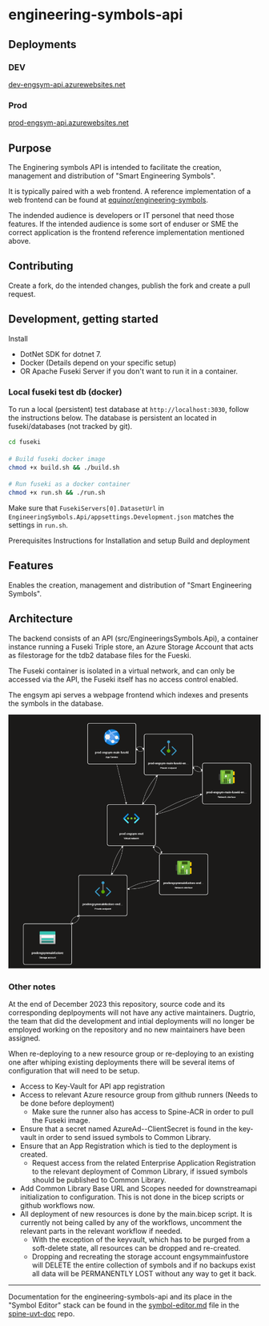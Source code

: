 # engineering-symbols-api

## Deployments

### DEV

[dev-engsym-api.azurewebsites.net](https://dev-engsym-api.azurewebsites.net/swagger)

### Prod
[prod-engsym-api.azurewebsites.net](https://prod-engsym-api.azurewebsites.net/swagger)

## Purpose
The Enginering symbols API is intended to facilitate the creation, management and distribution of "Smart Engineering Symbols".

It is typically paired with a web frontend. A reference implementation of a web frontend can be found at [equinor/engineering-symbols](https://github.com/equinor/engineering-symbols).

The indended audience is developers or IT personel that need those features. If the intended audience is some sort of enduser or SME the correct application is the frontend reference implementation mentioned above.

## Contributing 
Create a fork, do the intended changes, publish the fork and create a pull request.

## Development, getting started

Install
- DotNet SDK for dotnet 7.
- Docker (Details depend on your specific setup)
- OR Apache Fuseki Server if you don't want to run it in a container.

### Local fuseki test db (docker)

To run a local (persistent) test database at `http://localhost:3030`, follow the instructions below. The database is persistent an located in fuseki/databases (not tracked by git).

```bash
cd fuseki

# Build fuseki docker image
chmod +x build.sh && ./build.sh

# Run fuseki as a docker container
chmod +x run.sh && ./run.sh
```

Make sure that `FusekiServers[0].DatasetUrl` in `EngineeringSymbols.Api/appsettings.Development.json` matches the settings in `run.sh`.

Prerequisites
Instructions for
Installation and setup
Build and deployment

## Features
Enables the creation, management and distribution of "Smart Engineering Symbols". 
## Architecture
The backend consists of an API (src/EngineeringsSymbols.Api), a container instance running a Fuseki Triple store, an Azure Storage Account that acts as filestorage for the tdb2 database files for the Fueski.

The Fuseki container is isolated in a virtual network, and can only be accessed via the API, the Fuseki itself has no access control enabled.

The engsym api serves a webpage frontend which indexes and presents the symbols in the database.

![Azure Resource Visualization](docs/azure_res_vis.png)


### Other notes
At the end of December 2023 this repository, source code and its corresponding deplpoyments will not have any active maintainers. Dugtrio, the team that did the development and intial deployments will no longer be employed working on the repository and no new maintainers have been assigned.

When re-deploying to a new resource group or re-deploying to an existing one after whiping existing deployments there will be several items of configuration that will need to be setup.
 - Access to Key-Vault for API app registration
 - Access to relevant Azure resource group from github runners (Needs to be done before deployment)
    - Make sure the runner also has access to Spine-ACR in order to pull the Fuseki image.
 - Ensure that a secret named AzureAd--ClientSecret is found in the key-vault in order to send issued symbols to Common Library.
 - Ensure that an App Registration which is tied to the deployment is created.
   - Request access from the related Enterprise Application Registration to the relevant deployment of Common Library, if issued symbols should be published to Common Library.
 - Add Common Library Base URL and Scopes needed for downstreamapi initialization to configuration. This is not done in the bicep scripts or github workflows now.
 - All deployment of new resources is done by the main.bicep script. It is currently not being called by any of the workflows, uncomment the relevant parts in the relevant workflow if needed.
   - With the exception of the keyvault, which has to be purged from a soft-delete state, all resources can be dropped and re-created.
   - Dropping and recreating the storage account <env-variable>engsymmainfustore will DELETE the entire collection of symbols and if no backups exist all data will be PERMANENTLY LOST without any way to get it back.  

---
  Documentation for the engineering-symbols-api and its place in the "Symbol Editor" stack can be found in the [symbol-editor.md](https://github.com/equinor/spine-uvt-doc/blob/main/symbol-editor.md) file in the [spine-uvt-doc](https://github.com/equinor/spine-uvt-doc) repo.

